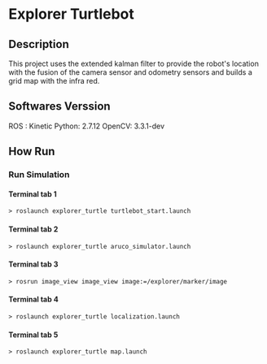 
# Explorer Turtlebot

## Description

This project uses the extended kalman filter to provide the robot's location with the fusion of the camera sensor and odometry sensors and builds a grid map with the infra red.

## Softwares Verssion

ROS : Kinetic
Python: 2.7.12
OpenCV: 3.3.1-dev


## How Run

### Run Simulation

#### Terminal tab 1
```
> roslaunch explorer_turtle turtlebot_start.launch
```
#### Terminal tab 2
```
> roslaunch explorer_turtle aruco_simulator.launch
```
#### Terminal tab 3
```
> rosrun image_view image_view image:=/explorer/marker/image
```
#### Terminal tab 4
```
> roslaunch explorer_turtle localization.launch
```
#### Terminal tab 5
```
> roslaunch explorer_turtle map.launch
```